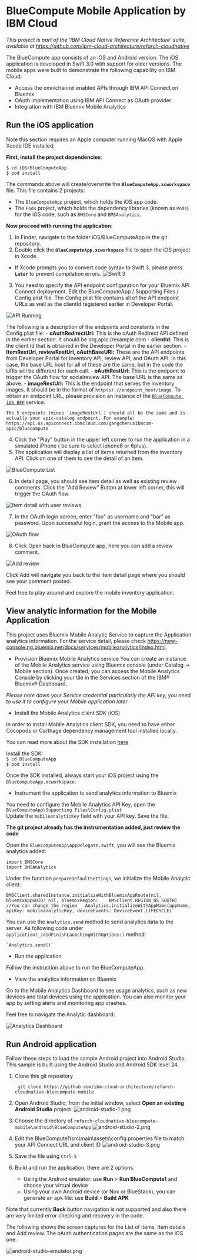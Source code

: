 # BlueCompute Mobile Application by IBM Cloud

*This project is part of the 'IBM Cloud Native Reference Architecture' suite, available at
https://github.com/ibm-cloud-architecture/refarch-cloudnative*


The BlueCompute app consists of an iOS and Android version. The iOS application is developed in Swift 3.0 with support for older versions. The mobile apps were built to demonstrate the following capability on IBM Cloud:

 - Access the omnichannel enabled APIs through IBM API Connect on Bluemix
 - OAuth implementation using IBM API Connect as OAuth provider
 - Integration with IBM Bluemix Mobile Analytics


## Run the iOS application

Note this section requires an Apple computer running MacOS with Apple Xcode IDE installed.

**First, install the project dependencies**:
  ```
  $ cd iOS/BlueComputeApp
  $ pod install
  ```
The commands above will create/overwrite the **`BlueComputeApp.xcworkspace`** file. This file contains 2 projects:
- The `BlueComputeApp` project, which holds the iOS app code.
- The `Pods` project, which holds the dependency libraries (known as `Pods`) for the iOS code, such as `BMSCore` and `BMSAnalytics`.

**Now proceed with running the application**:

1. In Finder, navigate to the folder iOS/BlueComputeApp in the git repository.
2. Double click the **`BlueComputeApp.xcworkspace`** file to open the iOS project in Xcode.
  - If Xcode prompts you to convert code syntax to Swift 3, please press **`Later`** to prevent compilation errors.
  ![Swift 3](static/imgs/convert-to-swift.png?raw=true)
3. You need to specify the API endpoint configuration for your Bluemix API Connect deployment.  Edit the BlueComputeApp / Supporting Files / Config.plist file. The Config.plist file contains all of the API endpoint URLs as well as the clientId registered earlier in Developer Portal.

  ![API Running](static/imgs/bluemix_19.png?raw=true)

  The following is a description of the endpoints and constants in the Config.plist file:
    - **oAuthRedirectUrl:** This is the oAuth Redirect API defined in the earlier section. It should be org.apic://example.com
    - **clientId:** This is the client Id that is obtained in the Developer Portal in the earlier section.
    - **ItemRestUrl, reviewRestUrl, oAuthBaseURl:** These are the API endpoints from Developer Portal for Inventory API, review API, and OAuth API. In this case, the base URL host for all of these are the same, but in the code the URIs will be different for each call.
    - **oAuthRestUrl:** This is the endpoint to trigger the OAuth flow for socialreview API. The base URL is the same as above.
    - **imageRestUrl:** This is the endpoint that serves the inventory images. It should be in the format of `http(s)://endpoint_host/image`. To obtain an endpoint URL, please provision an instance of the [`BlueCompute iOS BFF`](https://github.com/ibm-cloud-architecture/refarch-cloudnative-bluecompute-bff-ios) service.

    The 5 endpoints (minus `imageRestUrl`) should all be the same and is actually your apic-catalog endpoint. For example:
    https://api.us.apiconnect.ibmcloud.com/gangchenusibmcom-apic/bluecompute

4. Click the "Play" button in the upper left corner to run the application in a simulated iPhone ( be sure to select iphone6 or 6plus).
5. The application will display a list of items returned from the inventory API. Click on one of them to see the detail of an item.

  ![BlueCompute List](static/imgs/bluemix_20.png?raw=true)

6. In detail page, you should see item detail as well as existing review comments. Click the "Add Review" Button at lower left corner, this will trigger the OAuth flow.

  ![Item detail with user reviews](static/imgs/bluemix_21.png?raw=true)

7. In the OAuth login screen, enter "foo" as username and "bar" as password. Upon successful login, grant the access to the Mobile app.

  ![OAuth flow](static/imgs/bluemix_23.png?raw=true)  

8. Click Open back in BlueCompute app, here you can add a review comment.

  ![Add review](static/imgs/bluemix_22.png?raw=true)  

Click Add will navigate you back to the item detail page where you should see your comment posted.

Feel free to play around and explore the mobile inventory application.

## View analytic information for the Mobile Application

This project uses Bluemix Mobile Analytic Service to capture the Application analytics information. For the service detail, please check https://new-console.ng.bluemix.net/docs/services/mobileanalytics/index.html.

 - Provision Bluemix Mobile Analytics service
  You can create an instance of the Mobile Analytics service using Bluemix console (under Catalog -> Mobile section). Once created, you can access the Mobile Analytics Console by clicking your tile in the Services section of the IBM® Bluemix® Dashboard.

  *Please note down your Service credential particularly the API key, you need to use it to configure your Mobile application later*

 - Install the Mobile Analytics client SDK (iOS)

  In order to install Mobile Analytics client SDK, you need to have either Cocopods or Carthage dependency management tool installed locally.

  You can read more about the SDK installation [here](https://new-console.ng.bluemix.net/docs/services/mobileanalytics/install-client-sdk.html)

  Install the SDK:  
     `$ cd BlueComputeApp`  
     `$ pod install`  

  Once the SDK installed, always start your iOS project using the `BlueComputeApp.xcworkspace`.

 - Instrument the application to send analytics information to Bluemix

 You need to configure the Mobile Analytics API Key, open the `BlueComputeApp\Supporting Files\Config.plist`  
 Update the `mobileanalyticKey` field with your API key. Save the file.

  **The git project already has the instrumentation added, just review the code**

  Open the `BlueComputeApp\AppDelegate.swift`, you will see the Bluemix analytics added:

  `import BMSCore`  
  `import BMSAnalytics`  

  Under the function `prepareDefaultSettings`, we initialize the Mobile Analytic client:

  `BMSClient.sharedInstance.initializeWithBluemixAppRoute(nil, bluemixAppGUID: nil, bluemixRegion:   
   BMSClient.REGION_US_SOUTH) //You can change the region  
   Analytics.initializeWithAppName(appName, apiKey: mobileanalyticKey, deviceEvents: DeviceEvent.LIFECYCLE)`  

   You can use the `Analytics.send` method to send analytics data to the server. As following code under `application(_:didFinishLaunchingWithOptions:)` method:

    `Analytics.send()`

 - Run the application

  Follow the instruction above to run the BlueComputeApp.

 - View the analytics information on Bluemix

  Go to the Mobile Analytics Dashboard to see usage analytics, such as new devices and total devices using the application. You can also monitor your app by setting alerts and monitoring app crashes.

  Feel free to navigate the Analytic dashboard:

  ![Analytics Dashboard](static/imgs/bluemix_24.png?raw=true)

## Run Android application

Follow these steps to load the sample Android project into Android Studio. This sample is built using the Android Studio and Android SDK level 24. 

1. Clone this git repository

        git clone https://github.com/ibm-cloud-architecture/refarch-cloudnative-bluecompute-mobile
2. Open Android Studio; from the initial window, select __Open an existing Android Studio__ project.
![android-studio-1.png](static/imgs/android-studio-1.png)
3. Choose the directory of `refarch-cloudnative-bluecompute-mobile\android\BlueComputeApp`
![android-studio-2.png](static/imgs/android-studio-2-open-OmniChannel.png)
3. Edit the BlueCompute1\src\main\assets\config.properties file to match your API Connect URL and client ID
![android-studio-3.png](static/imgs/android-studio-3-config-properties.png)
4. Save the file using `Ctrl-S`
4. Build and run the application, there are 2 options:

   - Using the Android emulator: use __Run__ > __Run BlueCompute1__ and choose your virtual device
   - Using your own Android device (or Nox or BlueStack), you can generate an apk file: use __Build__ > __Build APK__
   
Note that currently __Back__ button navigation is not supported and also there are very limited error checking and recovery in the code. 

The following shows the screen captures for the List of items, Item details and Add review. The oAuth authentication pages are the same as the iOS one. 

![android-studio-emulator.png](static/imgs/android-studio-emulator.png)
